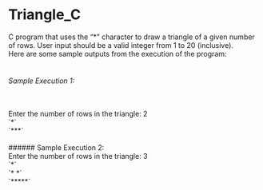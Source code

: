 # Triangle_C
C program that uses the “*” character to draw a triangle of a given number of rows. User input should be a valid integer from 1 to 20 (inclusive).
<br />
Here are some sample outputs from the execution of the program: 
<br />
<br />
###### Sample Execution 1:
<br />
Enter the number of rows in the triangle: 2
<br />
 `*` <br />
`***`
<br />
<br />
###### Sample Execution 2:
<br />
Enter the number of rows in the triangle: 3 
<br />
  `*` <br />
 `* *` <br />
`*****`
